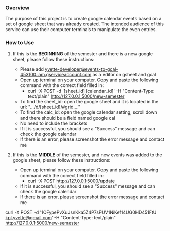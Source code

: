 ### Overview
The purpose of this project is to create google calendar events based on a set of google sheet that was already
created. The intended audience of this service can use their computer terminals to manipulate the even entries. 


### How to Use
1. If this is the **BEGINNING** of the semester and there is a new google sheet, please follow these instructions:
    - Please add yvette-developer@events-to-gcal-453100.iam.gserviceaccount.com as a editor on gsheet and gcal
    - Open up terminal on your computer. Copy and paste the following command with the correct field filled in:
        - curl -X POST -d '[sheet_id] [calendar_id]' -H "Content-Type: text/plain" http://127.0.0.1:5000/new-semester
    - To find the sheet_id: open the google sheet and it is located in the url: ".../d/[sheet_id]/#grid...."
    - To find the calc_id: open the google calendar setting, scroll down and there should be a field named google cal
    - No need to include the brackets 
    - If it is successful, you should see a "Success" message and can check the google calendar
    - If there is an error, please screenshot the error message and contact me

2. If this is the **MIDDLE** of the semester, and new events was added to the google sheet, please follow these instructions:
    - Open up terminal on your computer. Copy and paste the following command with the correct field filled in:
        - curl -X POST http://127.0.0.1:5000/update
    - If it is successful, you should see a "Success" message and can check the google calendar
    - If there is an error, please screenshot the error message and contact me



curl -X POST -d '1OFypePvXuJsnKka5Z4P7sFUV1NiKef14UG0HD451FtU kpl.yvette@gmail.com' -H "Content-Type: text/plain" http://127.0.0.1:5000/new-semester